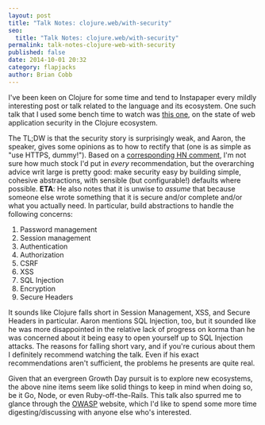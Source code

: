 ```yaml
---
layout: post
title: "Talk Notes: clojure.web/with-security"
seo:
  title: "Talk Notes: clojure.web/with-security"
permalink: talk-notes-clojure-web-with-security
published: false
date: 2014-10-01 20:32
category: flapjacks
author: Brian Cobb
---
```


I've been keen on Clojure for some time and tend to Instapaper every mildly interesting post or talk related to the language and its ecosystem. One such talk that I used some bench time to watch was [this one][1], on the state of web application security in the Clojure ecosystem.

The TL;DW is that the security story is surprisingly weak, and Aaron, the speaker, gives some opinions as to how to rectify that (one is as simple as "use HTTPS, dummy!"). Based on a [corresponding HN comment][2], I'm not sure how much stock I'd put in *every* recommendation, but the overarching advice writ large is pretty good: make security easy by building simple, cohesive abstractions, with sensible (but configurable!) defaults where possible. **ETA**: He also notes that it is unwise to *assume* that because someone else wrote something that it is secure and/or complete and/or what you actually need. In particular, build abstractions to handle the following concerns:

1.  Password management
2.  Session management
3.  Authentication
4.  Authorization
5.  CSRF
6.  XSS
7.  SQL Injection
8.  Encryption
9.  Secure Headers

It sounds like Clojure falls short in Session Management, XSS, and Secure Headers in particular. Aaron mentions SQL Injection, too, but it sounded like he was more disappointed in the relative lack of progress on korma than he was concerned about it being easy to open yourself up to SQL Injection attacks. The reasons for falling short vary, and if you're curious about them I definitely recommend watching the talk. Even if his exact recommendations aren't sufficient, the problems he presents are quite real.

Given that an evergreen Growth Day pursuit is to explore new ecosystems, the above nine items seem like solid things to keep in mind when doing so, be it Go, Node, or even Ruby-off-the-Rails. This talk also spurred me to glance through the [OWASP][3] website, which I'd like to spend some more time digesting/discussing with anyone else who's interested.

 [1]: https://www.youtube.com/watch?v=CBL59w7fXw4
 [2]: https://news.ycombinator.com/item?id=7474989
 [3]: https://www.owasp.org/index.php/About_OWASP
